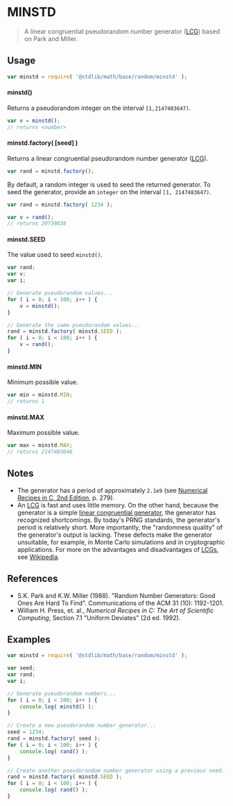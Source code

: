 MINSTD
===

> A linear congruential pseudorandom number generator ([LCG][lcg]) based on Park and Miller.


<!-- <usage> -->

## Usage

``` javascript
var minstd = require( '@stdlib/math/base/random/minstd' );
```

#### minstd()

Returns a pseudorandom integer on the interval `[1,2147483647)`.

``` javascript
var v = minstd();
// returns <number>
```

#### minstd.factory( \[seed\] )

Returns a linear congruential pseudorandom number generator ([LCG][lcg]).

``` javascript
var rand = minstd.factory();
```

By default, a random integer is used to seed the returned generator. To seed the generator, provide an `integer` on the interval `[1, 2147483647)`.

``` javascript
var rand = minstd.factory( 1234 );

var v = rand();
// returns 20739838
```

#### minstd.SEED

The value used to seed `minstd()`.

``` javascript
var rand;
var v;
var i;

// Generate pseudorandom values...
for ( i = 0; i < 100; i++ ) {
    v = minstd();
}

// Generate the same pseudorandom values... 
rand = minstd.factory( minstd.SEED );
for ( i = 0; i < 100; i++ ) {
    v = rand();
}
```

#### minstd.MIN

Minimum possible value.

``` javascript
var min = minstd.MIN;
// returns 1
```

#### minstd.MAX

Maximum possible value.

``` javascript
var max = minstd.MAX;
// returns 2147483646
```

<!-- </usage> -->


<!-- <notes> -->

## Notes

* The generator has a period of approximately `2.1e9` (see [Numerical Recipes in C, 2nd Edition](#references), p. 279).
* An [LCG][lcg] is fast and uses little memory. On the other hand, because the generator is a simple [linear congruential generator][lcg], the generator has recognized shortcomings. By today's PRNG standards, the generator's period is relatively short. More importantly, the "randomness quality" of the generator's output is lacking. These defects make the generator unsuitable, for example, in Monte Carlo simulations and in cryptographic applications. For more on the advantages and disadvantages of [LCGs][lcg], see [Wikipedia][pros-cons].

<!-- </notes> -->


<!-- <references> -->

## References

* S.K. Park and K.W. Miller (1988). "Random Number Generators: Good Ones Are Hard To Find". Communications of the ACM 31 (10): 1192-1201.
* William H. Press, et. al., _Numerical Recipes in C: The Art of Scientific Computing_, Section 7.1 "Uniform Deviates" (2d ed. 1992).


<!-- </references> -->


<!-- <examples> -->

## Examples

``` javascript
var minstd = require( '@stdlib/math/base/random/minstd' );

var seed;
var rand;
var i;

// Generate pseudorandom numbers...
for ( i = 0; i < 100; i++ ) {
    console.log( minstd() );
}

// Create a new pseudorandom number generator...
seed = 1234;
rand = minstd.factory( seed );
for ( i = 0; i < 100; i++ ) {
    console.log( rand() );
}

// Create another pseudorandom number generator using a previous seed...
rand = minstd.factory( minstd.SEED );
for ( i = 0; i < 100; i++ ) {
    console.log( rand() );
}
```

<!-- </examples> -->


<!-- <links> -->

[lcg]: https://en.wikipedia.org/wiki/Linear_congruential_generator
[pros-cons]: http://en.wikipedia.org/wiki/Linear_congruential_generator#Advantages_and_disadvantages_of_LCGs

<!-- </links> -->
